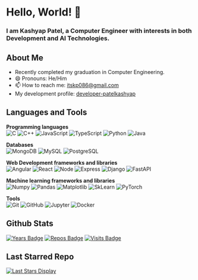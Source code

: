 # Hello, World! 👋

### I am Kashyap Patel, a Computer Engineer with interests in both Development and AI Technologies.

## About Me

- Recently completed my graduation in Computer Engineering.
- 😄 Pronouns: He/Him
- 📫 How to reach me: [itskp086@gmail.com](mailto:itskp086@gmail.com)
- My development profile: [developer-patelkashyap](https://github.com/developer-patelkashyap)

## Languages and Tools

**Programming languages**
<br/>
![C](https://img.shields.io/badge/C-00599C?style=for-the-badge&logo=c&logoColor=white)
![C++](https://img.shields.io/badge/C%2B%2B-00599C?style=for-the-badge&logo=c%2B%2B&logoColor=white)
![JavaScript](https://img.shields.io/badge/JavaScript-00599C?style=for-the-badge&logo=javascript&logoColor=white)
![TypeScript](https://img.shields.io/badge/TypeScript-00599C?style=for-the-badge&logo=typescript&logoColor=white)
![Python](https://img.shields.io/badge/Python-00599C?style=for-the-badge&logo=python&logoColor=white)
![Java](https://img.shields.io/badge/Java-00599C?style=for-the-badge&logo=openjdk&logoColor=white)

**Databases**
<br/>
![MongoDB](https://img.shields.io/badge/MongoDB-00599C?style=for-the-badge&logo=mongodb&logoColor=white)
![MySQL](https://img.shields.io/badge/MySQL-00599C?style=for-the-badge&logo=mysql&logoColor=white)
![PostgreSQL](https://img.shields.io/badge/PostgreSQL-00599C?style=for-the-badge&logo=postgresql&logoColor=white)

**Web Development frameworks and libraries**
<br/>
![Angular](https://img.shields.io/badge/Angular-00599C?style=for-the-badge&logo=angular&logoColor=white)
![React](https://img.shields.io/badge/React-00599C?style=for-the-badge&logo=react&logoColor=white)
![Node](https://img.shields.io/badge/Node.js-00599C?style=for-the-badge&logo=node.js&logoColor=white)
![Express](https://img.shields.io/badge/Express.js-00599C?style=for-the-badge&logo=django&logoColor=white)
![Django](https://img.shields.io/badge/Django-00599C?style=for-the-badge&logo=django&logoColor=white)
![FastAPI](https://img.shields.io/badge/FastAPI-00599C?style=for-the-badge&logo=fastapi&logoColor=white)

**Machine learning frameworks and libraries**
<br/>
![Numpy](https://img.shields.io/badge/Numpy-00599C?style=for-the-badge&logo=numpy&logoColor=white)
![Pandas](https://img.shields.io/badge/Pandas-00599C?style=for-the-badge&logo=pandas&logoColor=white)
![Matplotlib](https://img.shields.io/badge/Matplotlib-00599C?style=for-the-badge&logo=matplotlib&logoColor=white)
![SkLearn](https://img.shields.io/badge/SkLearn-00599C?style=for-the-badge&logo=sklearn&logoColor=white)
![PyTorch](https://img.shields.io/badge/PyTorch-00599C?style=for-the-badge&logo=pytorch&logoColor=white)

**Tools**
<br/>
![Git](https://img.shields.io/badge/Git-00599C?style=for-the-badge&logo=git&logoColor=white)
![GitHub](https://img.shields.io/badge/GitHub-00599C?style=for-the-badge&logo=github&logoColor=white)
![Jupyter](https://img.shields.io/badge/Jupyter-00599C?style=for-the-badge&logo=jupyter&logoColor=white)
![Docker](https://img.shields.io/badge/Docker-00599C?style=for-the-badge&logo=docker&logoColor=white)

## Github Stats

[![Years Badge](https://badges.pufler.dev/years/research-patelkashyap)](https://badges.pufler.dev)
[![Repos Badge](https://badges.pufler.dev/repos/research-patelkashyap)](https://badges.pufler.dev)
[![Visits Badge](https://badges.pufler.dev/visits/research-patelkashyap/badge-it)](https://badges.pufler.dev)

## Last Starred Repo

[![Last Stars Display](https://badges.pufler.dev/last-stars/research-patelkashyap?count=6&padding=15&perRow=3)](https://badges.pufler.dev)
